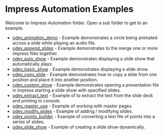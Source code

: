 # Impress Automation Examples

Welcome to Impress Automation folder. Open a sub folder to get to an example.

- [odev_animation_demo](./odev_animation_demo/) - Example demonstrates a circle being animated across a slide while playing an audio file.
- [odev_append_slides](./odev_append_slides/) - Example demonstrates to the merge one or more impress files together.
- [odev_auto_show](./odev_auto_show/) - Example demonstrates displaying a slide show that automatically plays.
- [odev_basic_show](./odev_basic_show/) - Example demonstrates displaying a slide show.
- [odev_copy_slide](./odev_copy_slide/) - Example demonstrates how to copy a slide from one position and place it into another position.
- [odev_custom_show](./odev_custom_show/) - Example demonstrates opening a presentation file in Impress starting a slide show with specified slides.
- [odev_extract_text](./odev_extract_text/) - Example of to extract the text from the slide deck and printing to console.
- [odev_master_use](./odev_master_use/) - Example of working with master pages.
- [odev_modify_slides](./odev_modify_slides/) - Example of adding / modifying slides.
- [odev_points_builder](./odev_points_builder) - Example of converting a text file of points into a series of slides.
- [odev_slide_show](./odev_slide_show) - Example of creating a slide show dynamically.
